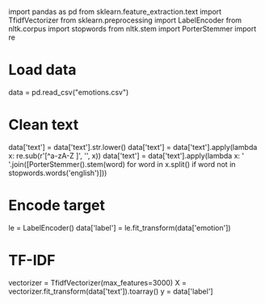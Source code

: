 import pandas as pd
from sklearn.feature_extraction.text import TfidfVectorizer
from sklearn.preprocessing import LabelEncoder
from nltk.corpus import stopwords
from nltk.stem import PorterStemmer
import re
# Load data
data = pd.read_csv("emotions.csv")
# Clean text
data['text'] = data['text'].str.lower()
data['text'] = data['text'].apply(lambda x: re.sub(r'[^a-zA-Z ]', '', x))
data['text'] = data['text'].apply(lambda x: ' '.join([PorterStemmer().stem(word) for word in x.split() if word not in stopwords.words('english')]))
# Encode target
le = LabelEncoder()
data['label'] = le.fit_transform(data['emotion'])
# TF-IDF
vectorizer = TfidfVectorizer(max_features=3000)
X = vectorizer.fit_transform(data['text']).toarray()
y = data['label']
